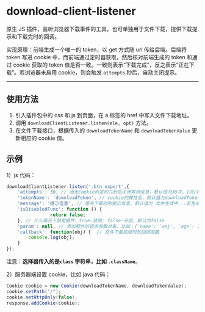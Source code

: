 # download-client-listener

原生 JS 插件，监听浏览器下载事件的工具，也可单独用于文件下载，提供下载提示和下载完时的回调。

实现原理：前端生成一个唯一的 token，以 get 方式随 url 传给后端。后端将 token 写进 cookie 中，而前端通过定时器获取，然后核对前端生成的 token 和通过 cookie 获取的 token 值是否一致。一致则表示“下载完成”，反之表示“正在下载”。若浏览器未启用 cookie，则会触发 `attempts` 秒后，自动关闭提示。

***

## 使用方法

1. 引入插件包中的 css 和 js 到页面，在 a 标签的 href 中写入文件下载地址。
2. 调用 `downloadClientListener.listen(ele, opt)` 方法。
3. 在文件下载接口，根据传入的 `downloadTokenName` 和 `downloadTokenValue` 更新相应的 cookie 值。

## 示例

1）js 代码：

```javascript
downloadClientListener.listen('.btn_export',{
    'attempts': 30, // 当无cookie时定时几秒后关闭等待信息，默认值为30次，1次/秒
    'tokenName': 'downloadToken', // cookie的属性名，默认值为downloadToken
    'message': '提示信息', // 等待下载时的提示信息，默认值为'文件生成中...若生成时间过长，可稍后回来查看'
    'isDisabledFunc': function () {
                return false;
    }, // 什么情况下禁用插件，true-禁用; false-开启，默认为false
    'param': null, // 添加额外的请求参数对象，比如：{'name': 'wxj', 'age': 18}
    'callback': function(obj) {  // 文件下载完成时的回调函数
        console.log(obj);
    }
});
```

注意：**选择器传入的是`class` 字符串，比如 `.className`**。

2）服务器端设置 cookie，比如 java 代码：

```java
Cookie cookie = new Cookie(downloadTokenName, downloadTokenValue);
cookie.setPath("/");
cookie.setHttpOnly(false);
response.addCookie(cookie);
```